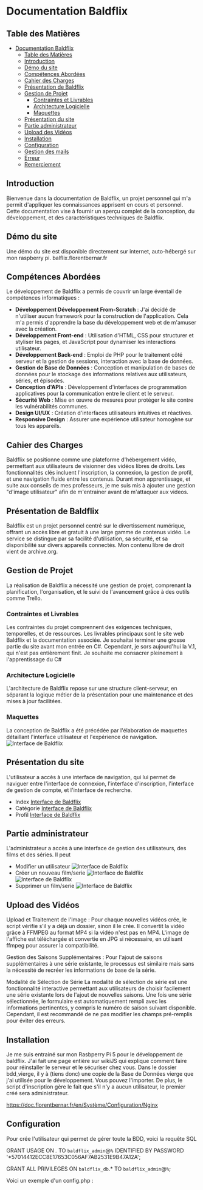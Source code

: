 # Documentation Baldflix

## Table des Matières

- [Documentation Baldflix](#documentation-baldflix)
  - [Table des Matières](#table-des-matières)
  - [Introduction](#introduction)
  - [Démo du site](#démo-du-site)
  - [Compétences Abordées](#compétences-abordées)
  - [Cahier des Charges](#cahier-des-charges)
  - [Présentation de Baldflix](#présentation-de-baldflix)
  - [Gestion de Projet](#gestion-de-projet)
    - [Contraintes et Livrables](#contraintes-et-livrables)
    - [Architecture Logicielle](#architecture-logicielle)
    - [Maquettes](#maquettes)
  - [Présentation du site](#présentation-du-site)
  - [Partie administrateur](#partie-administrateur)
  - [Upload des Vidéos](#upload-des-vidéos)
  - [Installation](#installation)
  - [Configuration](#configuration)
  - [Gestion des mails](#gestion-des-mails)
  - [Erreur](#erreur)
  - [Remerciement](#remerciement)
    
## Introduction

Bienvenue dans la documentation de Baldflix, un projet personnel qui m'a permit d'appliquer les connaissances apprisent en cours et personnel. Cette documentation vise à fournir un aperçu complet de la conception, du développement, et des caractéristiques techniques de Baldflix. 

## Démo du site 

Une démo du site est disponible directement sur internet, auto-hébergé sur mon raspberry pi. balflix.florentbernar.fr

## Compétences Abordées

Le développement de Baldflix a permis de couvrir un large éventail de compétences informatiques :

- **Développement Développement From-Scratch** : J'ai décidé de n'utiliser aucun framework pour la construction de l'application. Cela m'a permis d'apprendre la base du développement web et de m'amuser avec la création.
- **Développement Front-end** : Utilisation d'HTML, CSS pour structurer et styliser les pages, et JavaScript pour dynamiser les interactions utilisateur.
- **Développement Back-end** : Emploi de PHP pour le traitement côté serveur et la gestion de sessions, interaction avec la base de données.
- **Gestion de Base de Données** : Conception et manipulation de bases de données pour le stockage des informations relatives aux utilisateurs, séries, et épisodes.
- **Conception d'APIs** : Développement d'interfaces de programmation applicatives pour la communication entre le client et le serveur.
- **Sécurité Web** : Mise en œuvre de mesures pour protéger le site contre les vulnérabilités communes.
- **Design UI/UX** : Création d'interfaces utilisateurs intuitives et réactives.
- **Responsive Design** : Assurer une expérience utilisateur homogène sur tous les appareils.

## Cahier des Charges

Baldflix se positionne comme une plateforme d'hébergement vidéo, permettant aux utilisateurs de visionner des vidéos libres de droits. Les fonctionnalités clés incluent l'inscription, la connexion, la gestion de profil, et une navigation fluide entre les contenus.
Durant mon apprentissage, et suite aux conseils de mes professeurs, je me suis mis à ajouter une gestion "d'image utilisateur" afin de m'entrainer avant de m'attaquer aux videos.

## Présentation de Baldflix

Baldflix est un projet personnel centré sur le divertissement numérique, offrant un accès libre et gratuit à une large gamme de contenus vidéo. Le service se distingue par sa facilité d'utilisation, sa sécurité, et sa disponibilité sur divers appareils connectés. Mon contenu libre de droit vient de archive.org.

## Gestion de Projet

La réalisation de Baldflix a nécessité une gestion de projet, comprenant la planification, l'organisation, et le suivi de l'avancement grâce à des outils comme Trello.

### Contraintes et Livrables

Les contraintes du projet comprennent des exigences techniques, temporelles, et de ressources. Les livrables principaux sont le site web Baldflix et la documentation associée. Je souhaitai terminer une grosse partie du site avant mon entrée en C#. Cependant, je sors aujourd'hui la V.1, qui n'est pas entièrement finit. Je souhaite me consacrer pleinement à l'apprentissage du C#

### Architecture Logicielle

L'architecture de Baldflix repose sur une structure client-serveur, en séparant la logique métier de la présentation pour une maintenance et des mises à jour facilitées.

### Maquettes

La conception de Baldflix a été précédée par l'élaboration de maquettes détaillant l'interface utilisateur et l'expérience de navigation.
![Interface de Baldflix](image/developpement/MPD%20Final.png "BDD Baldflix")

## Présentation du site
L'utilisateur a accès à une interface de navigation, qui lui permet de naviguer entre l'interface de connexion, l'interface d'inscription, l'interface de gestion de compte, et l'interface de recherche.
- Index [Interface de Baldflix](image/developpement/Index.png "Modification d'un utilisateur")
- Catégorie [Interface de Baldflix](image/developpement/Catégorie.png "Modification d'un utilisateur")
- Profil [Interface de Baldflix](image/developpement/Profile.png "Modification d'un utilisateur")

## Partie administrateur 
L'administrateur a accès à une interface de gestion des utilisateurs, des films et des séries. Il peut
- Modifier un utilisateur  ![Interface de Baldflix](image/developpement/Admin_user.png "Modification d'un utilisateur")
- Créer un nouveau film/serie ![Interface de Baldflix](image/developpement/Admin_video.png "ajout video") ![Interface de Baldflix](image/developpement/Admin_serie.png "Ajout serie")
- Supprimer un film/serie ![Interface de Baldflix](image/developpement/Admin_suppr.png "suppresion")

## Upload des Vidéos
Upload et Traitement de l'Image : Pour chaque nouvelles vidéos crée, le script vérifie s'il y a déjà un dossier, sinon il le crée. Il convertit la vidéo grâce à FFMPEG au format MP4 si la vidéo n'est pas en MP4. L'image de l'affiche est téléchargée et convertie en JPG si nécessaire, en utilisant ffmpeg pour assurer la compatibilité.

Gestion des Saisons Supplémentaires : Pour l'ajout de saisons supplémentaires à une série existante, le processus est similaire mais sans la nécessité de recréer les informations de base de la série.

Modalité de Sélection de Série
La modalité de sélection de série est une fonctionnalité interactive permettant aux utilisateurs de choisir facilement une série existante lors de l'ajout de nouvelles saisons. Une fois une série sélectionnée, le formulaire est automatiquement rempli avec les informations pertinentes, y compris le numéro de saison suivant disponible. Cependant, il est recommandé de ne pas modifier les champs pré-remplis pour éviter des erreurs.
## Installation

Je me suis entrainé sur mon Rasbperry Pi 5 pour le développement de baldflix. J'ai fait une page entière sur wikiJS qui explique comment faire pour réinstaller le serveur et le sécuriser chez vous. 
Dans le dossier bdd_vierge, il y à (tiens donc) une copie de la Base de Données vierge que j'ai utilisée pour le développement.
Vous pouvez l'importer. De plus, le script d'inscription gère le fait que s'il n'y a aucun utilisateur, le premier créé sera administrateur. 

https://doc.florentbernar.fr/en/Système/Configuration/Nginx

## Configuration

Pour crée l'utilisateur qui permet de gérer toute la BDD, voici la requête SQL

GRANT USAGE ON *.* TO `baldflix_admin`@`%` IDENTIFIED BY PASSWORD '*57014412ECC8E17653C056AF7AB2531E9B47A12A';

GRANT ALL PRIVILEGES ON `baldflix_db`.* TO `baldflix_admin`@`%`;

Voici un exemple d'un config.php : 
<?php

define('DB_SERVER', 'localhost');
define('DB_USERNAME', 'baldflix_admin');
define('DB_PASSWORD', 'VotreMotDePasseBDD');
define('DB_NAME', 'baldflix_db');
define('MAIL_PASSWORD', 'votreMotDePasseMail');

$link = mysqli_connect(DB_SERVER, DB_USERNAME, DB_PASSWORD, DB_NAME);

// Check connection
if($link === false){
    die("ERROR: Could not connect. " . mysqli_connect_error());
}

## Gestion des mails 

J'ai laissé dans le projet les configurations du serveur SMTP.
Voici un lien qui vous explique comment le configurer. 

https://analyse-innovation-solution.fr/publication/fr/php/comment-envoyer-un-mail-en-php

## Erreur

J'ai probablement fait beaucoup d'erreur ou utiliser des mauvaises méthodes, j'ai fait de mon mieux avec mes connaissances et j'ai travaillé après mes cours afin d'apprendre les technologies et languages qui m'ont servi à déployer la V1 de baldflix. Je suis ouvert à toutes critique ou améliorations. Je suis joignable par mail à contact@florentbernar.fr

## Remerciement 

Je tiens à remercier mes professeurs pour leur soutien tout au long de ce projet Baldflix. Vos conseils, votre patience et votre expertise ont été indispensables. Merci d'avoir partagé votre savoir et de m'avoir motivé à aller plus loin. Ce projet n'aurait pas été le même sans vous.